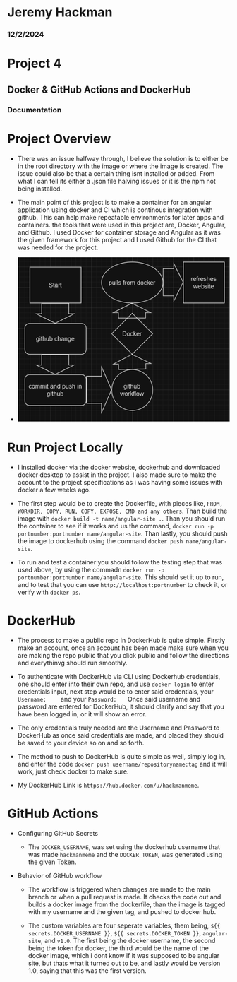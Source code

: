 # Jeremy Hackman

### 12/2/2024

# Project 4

## Docker & GitHub Actions and DockerHub
### Documentation

# Project Overview

- There was an issue halfway through, I believe the solution is to either be in the root directory with the image or where the image is created. The issue could also be that a certain thing isnt installed or added. From what I can tell its either a .json file halving issues or it is the npm not being installed.


- The main point of this project is to make a container for an angular application using docker and CI which is continous integration with github. This can help make repeatable environments for later apps and containers. the tools that were used in this project are, Docker, Angular, and Github. I used Docker for container storage and Angular as it was the given framework for this project and I used Github for the CI that was needed for the project.

- ![image description](images/dockerandgithub.png) 

# Run Project Locally

- I installed docker via the docker website, dockerhub and downloaded docker desktop to assist in the project. I also made sure to make the account to the project specifications as i was having some issues with docker a few weeks ago.

- The first step would be to create the Dockerfile, with pieces like, `FROM, WORKDIR, COPY, RUN, COPY, EXPOSE, CMD and any others`. Than build the image with `docker build -t name/angular-site .`. Than you should run the container to see if it works and us the command, `docker run -p portnumber:portnumber name/angular-site`. Than lastly, you should push the image to dockerhub using the command `docker push name/angular-site`.

- To run and test a container you should follow the testing step that was used above, by using the commadn `docker run -p portnumber:portnumber name/angular-site`. This should set it up to run, and to test that you can use `http://localhost:portnumber` to check it, or verify with `docker ps`. 

# DockerHub

- The process to make a public repo in DockerHub is quite simple. Firstly make an account, once an account has been made make sure when you are making the repo public that you click public and follow the directions and everythinvg should run smoothly.

- To authenticate with DockerHub via CLI using Dockerhub credentials, one should enter into their own repo, and use `docker login` to enter credentials input, next step would be to enter said credentials, your `Username:    ` and your `Password:   ` Once said username and password are entered for DockerHub, it should clarify and say that you have been logged in, or it will show an error.

- The only credentials truly needed are the Username and Password to DockerHub as once said credentials are made, and placed they should be saved to your device so on and so forth.

- The method to push to DockerHub is quite simple as well, simply log in, and enter the code `docker push username/repositoryname:tag` and it will work, just check docker to make sure.

- My DockerHub Link is `https://hub.docker.com/u/hackmanmeme`.

# GitHub Actions

- Configuring GitHub Secrets
  - The `DOCKER_USERNAME`, was set using the dockerhub username that was made `hackmanmeme` and the `DOCKER_TOKEN`, was generated using the given Token.

- Behavior of GitHub workflow
  - The workflow is triggered when changes are made to the main branch or when a pull request is made. It checks the code out and builds a docker image from the dockerfile, than the image is tagged with my username and the given tag, and pushed to docker hub.

  - The custom variables are four seperate variables, them being, `${{ secrets.DOCKER_USERNAME }}`, `${{ secrets.DOCKER_TOKEN }}`, `angular-site`, and `v1.0`. The first being the docker username, the second being the token for docker, the third would be the name of the docker image, which i dont know if it was supposed to be angular site, but thats what it turned out to be, and lastly would be version 1.0, saying that this was the first version.

